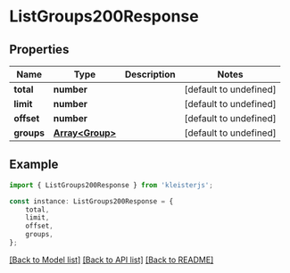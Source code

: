 # ListGroups200Response


## Properties

Name | Type | Description | Notes
------------ | ------------- | ------------- | -------------
**total** | **number** |  | [default to undefined]
**limit** | **number** |  | [default to undefined]
**offset** | **number** |  | [default to undefined]
**groups** | [**Array&lt;Group&gt;**](Group.md) |  | [default to undefined]

## Example

```typescript
import { ListGroups200Response } from 'kleisterjs';

const instance: ListGroups200Response = {
    total,
    limit,
    offset,
    groups,
};
```

[[Back to Model list]](../README.md#documentation-for-models) [[Back to API list]](../README.md#documentation-for-api-endpoints) [[Back to README]](../README.md)
